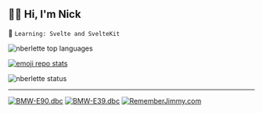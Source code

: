 ## 🙇‍♂️  Hi, I'm Nick

📙  `Learning: Svelte and SvelteKit`   
<!-- 🧰  `Cloudflare Workers`   -->
<!-- ☑️  `HTML5 + CSS3 + SCSS`   
🟢  `Node.js and Express`   
🔵  `Next.js and React`  
⚛️ `Preact + @preact/compat`   -->
<!-- 🟠  `Svelte and SvelteKit`    -->


![nberlette top languages][nb-top-langs]   
<!-- [![canbus repo stats][canbus-readme-stats]][url-canbus-repo]       -->
<!-- [![pi-tools][pitools-readme-stats]](https://pi.berlette.com)    -->
[![emoji repo stats][emoji-readme-stats]][url-emoji-repo]   

![nberlette status][nberlette-readme-stats]      

---



[![BMW-E90.dbc][badge-bmw-e90-dbc]][url-bmw-e90-dbc] [![BMW-E39.dbc][badge-bmw-e39-dbc]][url-bmw-e39-dbc] [![RememberJimmy.com][badge-rememberjimmy]][url-rememberjimmy]


<!-- ----------
     stat cards
     ---------- -->
[nberlette-readme-stats]: https://gh.tutorialfeed.com/api?username=nberlette&hide_rank=false&show_icons=true&border_radius=8&disable_animations=true&bg_color=20,e96443,904e95&title_color=fff&text_color=fff&icon_color=fff&count_private=true&border_color=904e95&hide=issues
[nb-top-langs]: https://gh.tutorialfeed.com/api/top-langs?username=nberlette&border_radius=8&disable_animations=true&hide=css,html,typescript,shell,scss&hide_title=false&layout=compact&card_width=350

[canbus-readme-stats]: https://gh.tutorialfeed.com/api/pin?username=nberlette&repo=canbus&show_icons=true&border_radius=8&disable_animations=true&icon_color=565656&show_owner=true&line_height=0.9

[emoji-readme-stats]: https://gh.tutorialfeed.com/api/pin?username=nberlette&repo=emoji&show_icons=true&border_radius=8&disable_animations=true&icon_color=565656&show_owner=true
[pitools-readme-stats]: https://gh.tutorialfeed.com/api/pin?username=nberlette&repo=pi-tools&show_icons=true&border_radius=8&disable_animations=true&icon_color=565656&show_owner=true
[colorscheme-stats]: https://gh.tutorialfeed.com/api/pin?username=nberlette&repo=color-scheme-change&show_icons=true&border_radius=8&disable_animations=true&icon_color=565656&show_owner=true



<!-- old cards -->
<!-- [nberlette-readme-stats]: https://github-readme-stats.vercel.app/api?username=nberlette&bg_color=30,e96443,904e95&title_color=fff&text_color=fff&icon_color=fff&show_icons=true&count_private=true&hide=issues -->
<!-- [canbus-readme-stats]: https://github-readme-stats.vercel.app/api/pin?username=nberlette&repo=canbus&bg_color=30,e96443,904e95&title_color=fff&text_color=fff&icon_color=fff&show_icons=true&count_private=true&hide=issues& -->
<!-- [emoji-readme-stats]: https://github-readme-stats.vercel.app/api/pin?username=nberlette&repo=emoji&bg_color=30,e96443,904e95&title_color=fff&text_color=fff&icon_color=fff&show_icons=true&count_private=true&hide=issues& -->
<!-- ----------
     repo links
     ---------- -->
     
[url-canbus-repo]: https://git.io/canbus
[url-emoji-repo]: https://github.com/nberlette/emoji
[url-pitools-repo]: https://github.com/nberlette/pi-tools
[url-colorscheme-repo]: https://github.com/nberlette/color-scheme-change

[url-rememberjimmy]: https://www.rememberjimmy.com
[url-bmw-e90-dbc]: https://raw.githubusercontent.com/nberlette/canbus/master/dbc/bmw-e90.dbc
[url-bmw-e39-dbc]: https://raw.githubusercontent.com/nberlette/canbus/master/dbc/bmw-e39.dbc
<!-- ----------
     badge imgs
     ---------- -->
[badge-rememberjimmy]: https://img.shields.io/badge/&#10084;-RememberJimmy.com-3f3d56?style=for-the-badge
[badge-bmw-e90-dbc]: https://img.shields.io/badge/-BMW&dash;E90.dbc-blue?style=for-the-badge&logo=BMW
[badge-bmw-e39-dbc]: https://img.shields.io/badge/-BMW&dash;E39.dbc-8dddff?style=for-the-badge&logo=BMW&logoColor=gray
